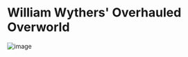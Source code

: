 # William Wythers' Overhauled Overworld
![image](https://media.forgecdn.net/attachments/482/304/wwoo.png "William Wythers' Overhauled Overworld")
